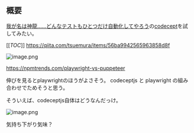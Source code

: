 ## 概要
[我が名は神龍……どんなテストもひとつだけ自動化してやろう](https://qiita.com/tsuemura/items/56ba9942565963858d8f)の[codecept](https://codecept.io/)を試してみたい。


[[_TOC_]]
https://qiita.com/tsuemura/items/56ba9942565963858d8f

![image.png](/.attachments/image-4db5f9e6-7808-4cc0-864d-14cef5a7bbb7.png)

https://npmtrends.com/playwright-vs-puppeteer

伸びを見るとplaywrightのほうがよさそう。
codeceptjs  と playwright の組み合わせでためそうと思う。

そういえば、codeceptjs自体はどうなんだっけ。

![image.png](/.attachments/image-f05fa984-a63b-4f9b-9f51-9495b0915542.png)

気持ち下がり気味？

